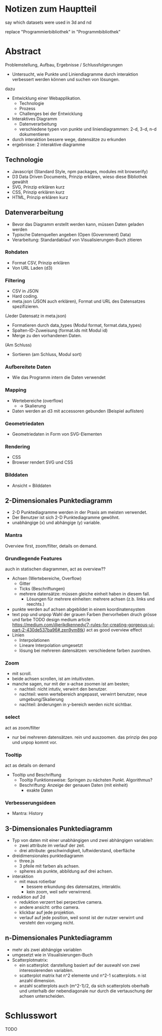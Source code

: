 Notizen zum Hauptteil
=====================

say which datasets were used in 3d and nd

replace "Programmierbibliothek" in "Programmbibliothek"

# Abstract

Problemstellung, Aufbau, Ergebnisse / Schlussfolgerungen

- Untersucht, wie Punkte und Liniendiagramme durch interaktion verbessert werden können und suchen von lösungen.


dazu
- Entwicklung einer Webapplikation.
  - Technologie
  - Prozess
  - Challenges bei der Entwicklung
- Interaktives Diagramm
  - Datenverarbeitung
  - verschiedene typen von punkte und liniendiagrammen: 2-d, 3-d, n-d dokumentieren
- durch interaktion bessere wege, datensätze zu erkunden
- ergebnisse: 2 interaktive diagramme

## Technologie

- Javascript (Standard Style, npm packages, modules mit browserify)
- D3 Data Driven Documents, Prinzip erklären, wieso diese Bibliothek gewählt
- SVG, Prinzip erklären kurz
- CSS, Prinzip erklären kurz
- HTML, Prinzip erklären kurz

## Datenverarbeitung

- Bevor das Diagramm erstellt werden kann, müssen Daten geladen werden
- Typische Datenquellen angeben (Open (Government) Data)
- Verarbeitung: Standardablauf von Visualisierungen-Buch zitieren

### Rohdaten

  - Format CSV, Prinzip erklären
  - Von URL Laden (d3)

### Filtering

  - CSV in JSON
  - Hard coding.
  - meta.json (JSON auch erklären), Format und URL des Datensatzes spezifizieren.

  (Jeder Datensatz in meta.json)
  - Formatieren durch data_types (Modul format, format.data_types)
  - Spalten-ID-Zuweisung (format.ids mit Modul id)
  - Merge zu den vorhandenen Daten.

  (Am Schluss)
  - Sortieren (am Schluss, Modul sort)

### Aufbereitete Daten

  - Wie das Programm intern die Daten verwendet

### Mapping

  - Wertebereiche (overflow)
    - -> Skalierung
  - Daten werden an d3 mit accessoren gebunden (Beispiel auflisten)

### Geometriedaten

  - Geometriedaten in Form von SVG-Elementen

### Rendering

  - CSS
  - Browser rendert SVG und CSS

### Bilddaten

  - Ansicht = Bilddaten

<!----->

## 2-Dimensionales Punktediagramm

  - 2-D Punktediagramme werden in der Praxis am meisten verwendet.
  - Der Benutzer ist sich 2-D Punktediagramme gewöhnt.
  - unabhängige (x) und abhängige (y) variable.

### Mantra

  Overview first, zoom/filter, details on demand.

### Grundlegende Features
  auch in statischen diagrammen, act as overview??

  - Achsen (Wertebereiche, Overflow)
    - Gitter
    - Ticks (Beschriftungen)
    - mehrere datensätze: müssen gleiche einheit haben in diesem fall.
      - Lösungen für mehrere einheiten: mehrere achsen (z.b. links und reechts.)
  - punkte werden auf achsen abgebildet in einem koordinatensystem
  - text pop und unpop Wahl der grauen Farben (hervorheben druch grösse und farbe TODO design medium article https://medium.com/@erikdkennedy/7-rules-for-creating-gorgeous-ui-part-2-430de537ba96#.zen9ym8tk) act as good overview effect
  - Linien
    - Interpolationen
    - Lineare Interpolation umgesetzt
    - lösung bei mehreren datensätzen: verschiedene farben zuordnen.

### Zoom

  - mit scroll.
  - beide achsen scrollen, ist am intuitivsten.
  - manche sagen, nur mit der x-achse zoomen ist am besten;
    - nachteil: nicht intutiv, verwirrt den benutzer.
    - nachteil: wenn wertebereich angepasst, verwirrt benutzer, neue umgebung/Skalierung
    - nachteil: änderungen in y-bereich werden nicht sichtbar.


### select
act as zoom/filter

  - nur bei mehreren datensätzen. rein und auszoomen. das prinzip des pop und unpop kommt vor.

### Tooltip
  act as details on demand

  - Tooltip und Beschriftung
    - Tooltip Funktionsweise: Springen zu nächsten Punkt. Algorithmus?
    - Beschriftung: Anzeige der genauen Daten (mit einheit)
      - exakte Daten

### Verbesserungsideen

  - Mantra: History


## 3-Dimensionales Punktediagramm

  - Typ von daten mit einer unabhängigen und zwei abhängigen variablen:
    - zwei attribute im verlauf der zeit.
    - drei attribute: geschwindigkeit, luftwiderstand, oberfläche
  - dreidimensionales punktediagramm
    - three.js
    - 3 pfeile mit farben als achsen.
    - spheres als punkte, abbildung auf drei achsen.
  - interaktion
    - mit maus rotierbar
      - bessere erkundung des datensatzes, interaktiv.
      - kein zoom, weil sehr verwirrend.
  - reduktion auf 2d
    - reduktion verzerrt bei perpective camera.
    - andere ansicht: ortho camera.
    - klickbar auf jede projektion.
    - verlauf auf jede position, weil sonst ist der nutzer verwirrt und versteht
      den vorgang nicht.

## n-Dimensionales Punktediagramm

  - mehr als zwei abhängige variablen
  - umgesetzt wie in Visualisierungen-Buch
  - Scatterplotmatrix:
    - ein scatterplot: darstellung basiert auf der auswahl von zwei interessierenden variablen.
    - scatterplot matrix hat n^2 elemente und n^2-1 scatterplots. n ist anzahl dimension.
    - anzahl scatterplots auch (m^2-1)/2, da sich scatterplots oberhalb und unterhalb der nebendiagonale nur durch die vertauschung der achsen unterscheiden.

# Schlusswort

TODO
